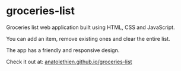 # groceries-list 

Groceries list web application built using HTML, CSS and JavaScript.

You can add an item, remove existing ones and clear the entire list.

The app has a friendly and responsive design.

Check it out at: [anatolethien.github.io/groceries-list](https://anatolethien.github.io/groceries-list/)
